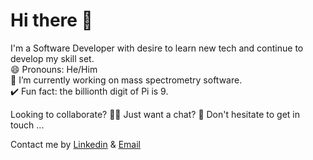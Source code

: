 # Hi there 👋
  I'm a Software Developer with desire to learn new tech and continue to develop my skill set. \
  😄 Pronouns: He/Him \
  🧪 I’m currently working on mass spectrometry software. \
  ✔️ Fun fact: the billionth digit of Pi is 9.
  
  
  Looking to collaborate? 👯‍♂️ Just want a chat? 💬 Don't hesitate to get in touch ...
  
   Contact me by [Linkedin](https://www.linkedin.com/in/matthew-taylor-rittech-ambcs-7a074b148/) & [Email](matthewtaylor98.mt@gmail.com)
